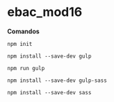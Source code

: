 # ebac_mod16
**Comandos**

``npm init``

`npm install --save-dev gulp`

`npm run gulp`

`npm install --save-dev gulp-sass`

`npm install --save-dev sass`